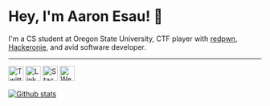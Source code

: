 # Hey, I'm Aaron Esau! 👋

I'm a CS student at Oregon State University, CTF player with [redpwn](https://pwn.red/), [Hackeronie](https://hackerone.com/arinerron2), and avid software developer.

------

<a href="https://twitter.com/arinerron"><img src="https://img.icons8.com/ios/2x/twitter--v3.png" width="30" alt="Twitter"></a> <a href="https://www.linkedin.com/in/aaron-esau/"><img src="https://img.icons8.com/ios/2x/linkedin.png" width="30" alt="LinkedIn"></a> <a href="https://stackexchange.com/users/4526333/aaron-esau"><img src="https://img.icons8.com/ios/2x/stackoverflow.png" alt="Stack Exchange" width="30"></a> <a href="https://aaronesau.com/"><img src="https://img.icons8.com/ios/2x/shrug-emoticon.png" width="30" alt="Website"></a>

[![Github stats](https://github-readme-stats.vercel.app/api?username=Arinerron&show_icons=true&count_private=true&theme=tokyonight)](https://github.com/anuraghazra/github-readme-stats)

